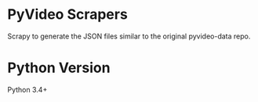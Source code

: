 PyVideo Scrapers
================

Scrapy to generate the JSON files similar to the original pyvideo-data repo.

Python Version
==============
Python 3.4+

